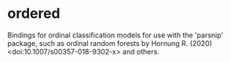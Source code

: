 # ordered
Bindings for ordinal classification models for use with the 'parsnip' package, such as ordinal random forests by Hornung R. (2020) &lt;doi:10.1007/s00357-018-9302-x> and others.
